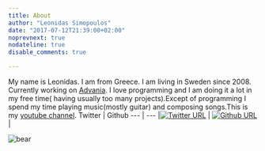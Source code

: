 ```yaml
---
title: About
author: "Leonidas Simopoulos"
date: "2017-07-12T21:39:00+02:00"
noprevnext: true
nodateline: true
disable_comments: true

---
```



My name is Leonidas. I am from Greece. I am living in Sweden since 2008. Currently working on [Advania](https://www.advania.se/). I love programming and I am doing it a lot in my free time( having usually too many projects).Except of programming I spend my time playing music(mostly guitar) and composing songs.This is my [youtube channel](https://www.youtube.com/channel/UCEGQYqHvHTG7lI6yg42-a7w/).
Twitter | Github
--- | ---
|[![Twitter URL](https://img.shields.io/twitter/url/https/twitter.com/leonsim83.svg?style=social&label=Follow%20%40leonsim83)](https://twitter.com/leonsim83) | [![Github URL](https://img.shields.io/github/followers/lsimopoulos.svg?style=social&label=Follow%20%40lsimopoulos)](https://github.com/lsimopoulos) |


![bear](/images/bear.jpg) 